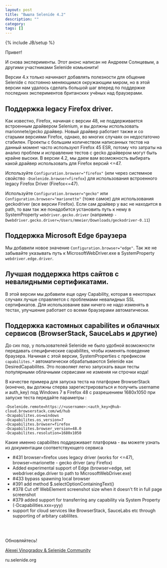 ```yaml
---
layout: post
title: "Вышла Selenide 4.2"
description: ""
category:
tags: []
---
```


{% include JB/setup %}

Привет!

И снова эксперименты. Этот анонс написан не Андреем Солнцевым, а другими участниками Selenide комьюнити!

Версии 4.х только начинают добавлять полезности для общение Selenide с постоянно меняющимся окружающим миром,
но в этой версии нам удалось сделать большой шаг вперед по поддержке последних экспериментов британских учёных над браузерами.

## Поддержка legacy Firefox driver.

Как известно, Firefox, начиная с версии 48, не поддерживается встроенным драйвером Selenium, и вы должны
использовать marionnete/gecko драйвер. Новый драйвер работает также и со старыми версиями Firefox, однако,
во многих случаях он недостаточно стабилен. Проекты с большим количеством написанных тестов на данный момент
часто используют Firefox 45 ESR, потому что затраты на анализ проблем и исправление тестов с gecko драйвером
могут быть крайне высоки. В версии 4.2, мы даем вам возможность выбирать какой драйвер использовать для Firefox версий <=47. 

Используйте `Configuration.browser="firefox"` (или через системное свойство `-Dselenide.browser=firefox`) 
для использования встроенного legacy Firefox Driver (Firefox<=47).

Используйте `Configuration.browser="gecko"` или `Configuration.browser="marionette"` (тоже самое) 
для использования geckodriver (все версии Firefox). Если сам драйвер у вас не находится в path, то вам так же
понадобится установить путь к нему в SystemProperty `webdriver.gecko.driver` 
(например `-Dwebdriver.gecko.driver=/Users/mmeier/Downloads/geckodriver-0.11`)

## Поддержка Microsoft Edge браузера

Мы добавили новое значение `Configuration.browser="edge"`. Так же не забывайте указывать путь к MicrosoftWebDriver.exe
в SystemProperty `webdriver.edge.driver`.

## Лучшая поддержка https сайтов с невалидными сертификатами. 

В этой версии мы добавили еще одну Capability, которая в некоторых случаях лучше справляется с проблемами невалидных SSL сертификатов.
Для использование вам ничего не надо изменять в тестах, улучшение работает со всеми браузерами автоматически.

## Поддержка кастомных capabilites и облачных сервисов (BrowserStack, SauceLabs и другие)

До сих пор, у пользователей Selenide не было удобной возможности передавать специфические capabilites, 
чтобы изменять поведение браузера. Начиная с этой версии, SystemProperties с префиксом `capabilites.*` 
автоматически обрабатываются Selenide как DesiredCapabilites.
Это позволяет легко запускать ваши тесты популярными облачными сервисами не изменяя ни строчки кода!

В качестве примера для запуска теста на платформе BrowserStack (конечно, вы должны сперва зарегистрироваться
и получить username и auth_key) под Windows 7 в Firefox 48 c разрешением 1680х1050 при запуске теста передайте параметры :
```
-Dselenide.remote=https://<username>:<auth_key>@hub-cloud.browserstack.com/wd/hub
-Dcapabilites.os=windows
-Dcapabilites.os_version=7
-Dcapabilites.browser=firefox
-Dcapabilites.browser_version=48.0
-Dcapabilites.resolution=1680x1050
```
Какие именно capabilites поддерживает платформа - вы можете узнать из документации соответствующего сервиса



* #431 browser=firefox uses legacy driver (works for <=47), browser=marionette - gecko driver (any Firefox)
* Added experimental support of Edge (browser=edge, set webdriver.edge.driver to path to MicrosoftWebDriver.exe)
* #433 bypass spawning local browser
* #391 add method $.selectOptionContainingText()
* #378 Cut off WebElement screenshot size when it doesn't fit in full page screenshot
* #379 added support for transferring any capability via System Property (-Dcapabilities.xxx=yyy)
* support for cloud services like BrowserStack, SauceLabs etc through supporting of  arbitary cablilites.



<br/>
<br/>

Обновляйтесь!

[Alexei Vinogradov & Selenide Community ](https://github.com/codeborne/selenide)

ru.selenide.org
